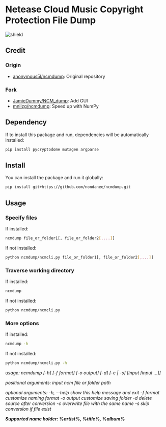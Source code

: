 # Netease Cloud Music Copyright Protection File Dump

![shield](https://img.shields.io/badge/python-2.7%7C3.4+-blue.svg)

## Credit

### Origin

- [anonymous5l/ncmdump](https://github.com/anonymous5l/ncmdump): Original repository

### Fork

- [JamieDummy/NCM_dump](https://github.com/JamieDummy/NCM_dump): Add GUI
- [mnilzg/ncmdump](https://github.com/mnilzg/ncmdump): Speed up with NumPy

## Dependency

If to install this package and run, dependencies will be automatically installed:

```bash
pip install pycryptodome mutagen argparse
```

## Install

You can install the package and run it globally:

```bash
pip install git+https://github.com/nondanee/ncmdump.git
```

## Usage

### Specify files

If installed:

```bash
ncmdump file_or_folder1[, file_or_folder2[,...]]
```

If not installed:

```bash
python ncmdump/ncmcli.py file_or_folder1[, file_or_folder2[,...]]
```

### Traverse working directory

If installed:

```bash
ncmdump
```

If not installed:

```bash
python ncmdump/ncmcli.py
```

### More options

If installed:

```bash
ncmdump -h
```

If not installed:

```bash
python ncmdump/ncmcli.py -h
```

<var>
usage: ncmdump [-h] [-f format] [-o output] [-d] [-c | -s] [input [input ...]]

positional arguments:
  input       ncm file or folder path

optional arguments:
  -h, --help  show this help message and exit
  -f format   customize naming format
  -o output   customize saving folder
  -d          delete source after conversion
  -c          overwrite file with the same name
  -s          skip conversion if file exist
</var>

**Supported name holder: %artist%, %title%, %album%**